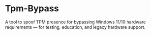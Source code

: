 # Tpm-Bypass
A tool to spoof TPM presence for bypassing Windows 11/10 hardware requirements — for testing, education, and legacy hardware support.
